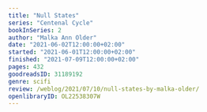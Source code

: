 ```yaml
---
title: "Null States"
series: "Centenal Cycle"
bookInSeries: 2
author: "Malka Ann Older"
date: "2021-06-02T12:00:00+02:00"
started: "2021-06-01T12:00:00+02:00"
finished: "2021-07-09T12:00:00+02:00"
pages: 432
goodreadsID: 31189192
genre: scifi
review: /weblog/2021/07/10/null-states-by-malka-older/
openlibraryID: OL22538307W
---
```

